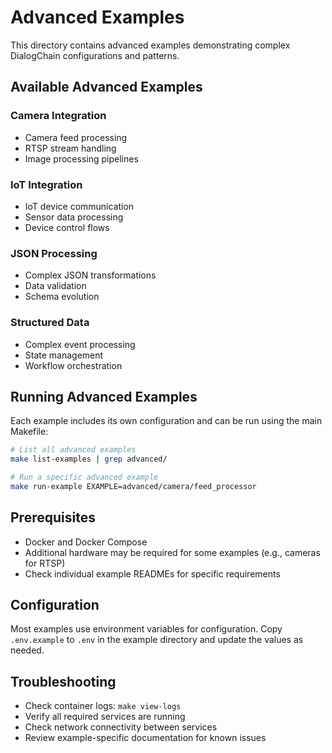 # Advanced Examples

This directory contains advanced examples demonstrating complex DialogChain configurations and patterns.

## Available Advanced Examples

### Camera Integration
- Camera feed processing
- RTSP stream handling
- Image processing pipelines

### IoT Integration
- IoT device communication
- Sensor data processing
- Device control flows

### JSON Processing
- Complex JSON transformations
- Data validation
- Schema evolution

### Structured Data
- Complex event processing
- State management
- Workflow orchestration

## Running Advanced Examples

Each example includes its own configuration and can be run using the main Makefile:

```bash
# List all advanced examples
make list-examples | grep advanced/

# Run a specific advanced example
make run-example EXAMPLE=advanced/camera/feed_processor
```

## Prerequisites

- Docker and Docker Compose
- Additional hardware may be required for some examples (e.g., cameras for RTSP)
- Check individual example READMEs for specific requirements

## Configuration

Most examples use environment variables for configuration. Copy `.env.example` to `.env` in the example directory and update the values as needed.

## Troubleshooting

- Check container logs: `make view-logs`
- Verify all required services are running
- Check network connectivity between services
- Review example-specific documentation for known issues
